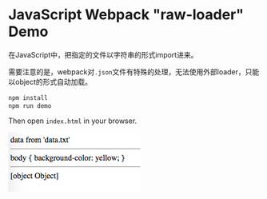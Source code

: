 JavaScript Webpack "raw-loader" Demo
====================================

在JavaScript中，把指定的文件以字符串的形式import进来。

需要注意的是，webpack对`.json`文件有特殊的处理，无法使用外部loader，只能以object的形式自动加载。

```
npm install
npm run demo
```

Then open `index.html` in your browser.

![demo](./images/demo.jpg)
